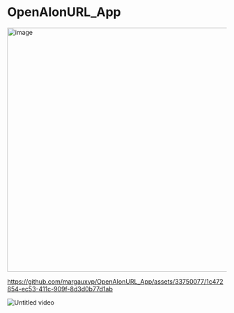 # OpenAIonURL_App

<img width="560" alt="image" src="https://github.com/margauxvp/OpenAIonURL_App/assets/33750077/53f31a05-9a46-4300-a3fc-3cbaaa3c0f41">




https://github.com/margauxvp/OpenAIonURL_App/assets/33750077/1c472854-ec53-411c-909f-8d3d0b77d1ab




![Untitled video](https://github.com/margauxvp/OpenAIonURL_App/assets/33750077/5ab56fbc-f2cd-41cf-af85-0ab3689ad85d)
